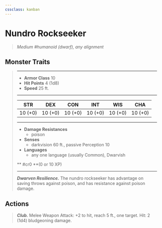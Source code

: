 ```yaml
---
cssclass: kanban
---
```


# Nundro Rockseeker
>*Medium #humanoid (dwarf), any alignment*
## Monster Traits
>___
>- **Armor Class** 10
>- **Hit Points** 4 (1d8)
>- **Speed** 25 ft. 
>___
>|STR|DEX|CON|INT|WIS|CHA|
>|:---:|:---:|:---:|:---:|:---:|:---:|
>|10 (+0)|10 (+0)|10 (+0)|10 (+0)|10 (+0)|10 (+0)|
>___
>- **Damage Resistances**
>	 - poison
>- **Senses**
>	 - darkvision 60 ft., passive Perception 10
>- **Languages**
>	 - any one language (usually Common), Dwarvish
>
> ** #cr0 **(0 or 10 XP)
>___
>***Dwarven Resilience.*** The nundro rockseeker has advantage on saving throws against poison, and has resistance against poison damage.  
>
## Actions
>***Club.*** Melee Weapon Attack: +2 to hit, reach 5 ft., one target. Hit: 2 (1d4) bludgeoning damage.